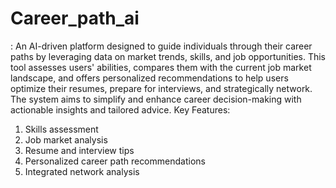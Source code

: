 # Career_path_ai
: An AI-driven platform designed to guide individuals through their career paths by leveraging
data on market trends, skills, and job opportunities. This tool assesses users' abilities, compares
them with the current job market landscape, and offers personalized recommendations to help users
optimize their resumes, prepare for interviews, and strategically network. The system aims to
simplify and enhance career decision-making with actionable insights and tailored advice.
Key Features:
1. Skills assessment
2. Job market analysis
3. Resume and interview tips
4. Personalized career path recommendations
5. Integrated network analysis

